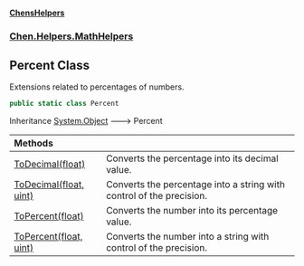 
#### [ChensHelpers](index 'index')

### [Chen.Helpers.MathHelpers](Chen_Helpers_MathHelpers 'Chen.Helpers.MathHelpers')

## Percent Class
Extensions related to percentages of numbers.  
```csharp
public static class Percent
```

Inheritance [System.Object](https://docs.microsoft.com/en-us/dotnet/api/System.Object 'System.Object') &#129106; Percent  

| Methods | |
| :--- | :--- |
| [ToDecimal(float)](Chen_Helpers_MathHelpers_Percent_ToDecimal(float) 'Chen.Helpers.MathHelpers.Percent.ToDecimal(float)') | Converts the percentage into its decimal value.<br/> |
| [ToDecimal(float, uint)](Chen_Helpers_MathHelpers_Percent_ToDecimal(float_uint) 'Chen.Helpers.MathHelpers.Percent.ToDecimal(float, uint)') | Converts the percentage into a string with control of the precision.<br/> |
| [ToPercent(float)](Chen_Helpers_MathHelpers_Percent_ToPercent(float) 'Chen.Helpers.MathHelpers.Percent.ToPercent(float)') | Converts the number into its percentage value.<br/> |
| [ToPercent(float, uint)](Chen_Helpers_MathHelpers_Percent_ToPercent(float_uint) 'Chen.Helpers.MathHelpers.Percent.ToPercent(float, uint)') | Converts the number into a string with control of the precision.<br/> |
